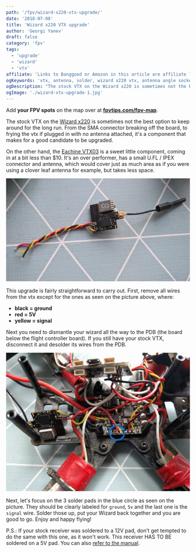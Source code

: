 ```yaml
---
path: '/fpv/wizard-x220-vtx-upgrade/'
date: '2018-07-08'
title: 'Wizard x220 VTX upgrade'
author: 'Georgi Yanev'
draft: false
category: 'fpv'
tags:
  - 'upgrade'
  - 'wizard'
  - 'vtx'
affiliate: 'Links to Banggood or Amazon in this article are affiliate links and would support the blog if used to make a purchase.'
ogKeywords: 'vtx, antenna, solder, wizard x220 vtx, antenna angle socket broken, how to fix wizard x220 vtx, vtx03, eachine vtx03, upgrade wizard vtx'
ogDescription: "The stock VTX on the Wizard x220 is sometimes not the best option to keep around for the long run. From the SMA connector breaking off the board, to frying the vtx if plugged in with no antenna attached, it's a component that makes for a good candidate to be upgraded."
ogImage: './wizard-vtx-upgrade-1.jpg'
---
```


<div class="article-update-notification">
  Add <strong>your FPV spots</strong> on the map over at 
  <strong><a href="https://www.fpvtips.com/fpv-map">fpvtips.com/fpv-map</a></strong>.
</div>

The stock VTX on the [Wizard x220][1] is sometimes not the best option to keep around for the long run. From the SMA connector breaking off the board, to frying the vtx if plugged in with no antenna attached, it's a component that makes for a good candidate to be upgraded.

On the other hand, the [Eachine VTX03][2] is a sweet little component, coming in at a bit less than \$10. It's an over performer, has a small U.FL / IPEX connector and antenna, which would cover just as much area as if you were using a clover leaf antenna for example, but takes less space.

![Eachine VTX03](wizard-vtx-upgrade-1.jpg)

This upgrade is fairly straightforward to carry out. First, remove all wires from the vtx except for the ones as seen on the picture above, where:

- **black = ground**
- **red = 5V**
- **yellow = signal**

Next you need to dismantle your wizard all the way to the PDB (the board below the flight controller board). If you still have your stock VTX, disconnect it and desolder its wires from the PDB.

![Dismantled Wizard x220](wizard-vtx-upgrade-2.jpg)

Next, let's focus on the 3 solder pads in the blue circle as seen on the picture. They should be clearly labeled for `ground`, `5v` and the last one is the `signal` wire. Solder those up, put your Wizard back together and you are good to go. Enjoy and happy flying!

P.S.: If your stock receiver was soldered to a 12V pad, don't get tempted to do the same with this one, as it won't work. This receiver HAS TO BE soldered on a 5V pad. You can also [refer to the manual][3].

[0]: Linkslist
[1]: https://bit.ly/eachine-wizardx220
[2]: https://bit.ly/eachine-vtx-03
[3]: https://www.eachine.com/Eachine-VTX03-Super-Mini-5_8G-72CH-0-or-25mW-or-50mw-or-200mW-Switchable-FPV-Transmitter-p-697.html
